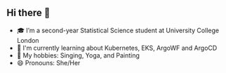 ## Hi there 👋

<!--
**jennajiali/jennajiali** is a ✨ _special_ ✨ repository because its `README.md` (this file) appears on your GitHub profile.
-->

- 🎓 I’m a second-year Statistical Science student at University College London
- 🌱 I'm currently learning about Kubernetes, EKS, ArgoWF and ArgoCD
- 👯 My hobbies: Singing, Yoga, and Painting
- 😄 Pronouns: She/Her
